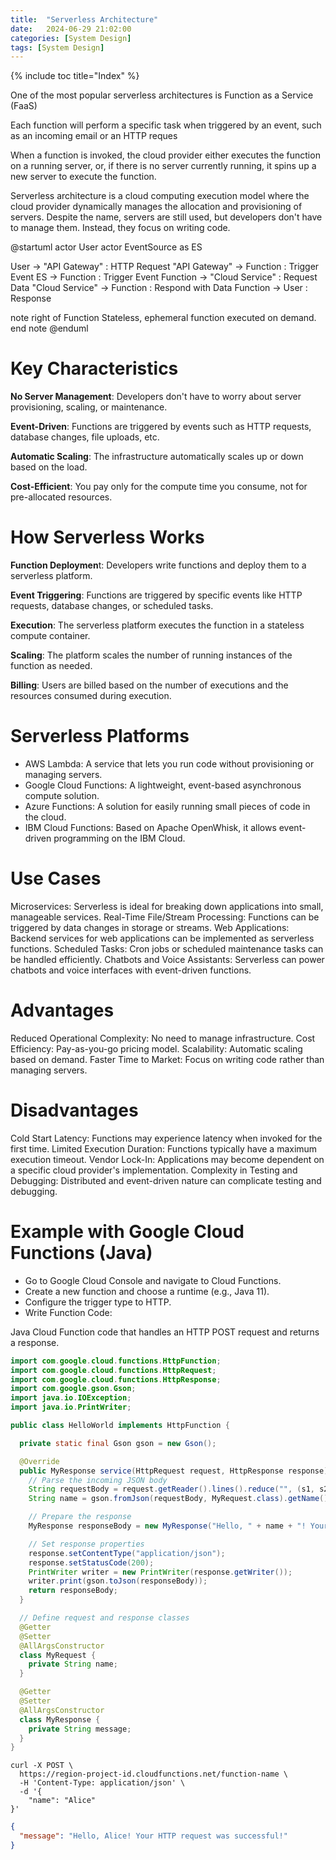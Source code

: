 ```yaml
---
title:  "Serverless Architecture"
date:   2024-06-29 21:02:00
categories: [System Design]
tags: [System Design]
---
```

{% include toc title="Index" %}

One of the most popular serverless architectures is Function as a Service (FaaS)

Each function will perform a specific task when triggered by an event, such as an incoming email or an HTTP reques

When a function is invoked, the cloud provider either executes the function on a running server, or, if there is no server currently running, it spins up a new server to execute the function.

Serverless architecture is a cloud computing execution model where the cloud provider dynamically manages the allocation and provisioning of servers. Despite the name, servers are still used, but developers don't have to manage them. Instead, they focus on writing code.

@startuml
actor User
actor EventSource as ES

User -> "API Gateway" : HTTP Request
"API Gateway" -> Function : Trigger Event
ES -> Function : Trigger Event
Function -> "Cloud Service" : Request Data
"Cloud Service" -> Function : Respond with Data
Function -> User : Response

note right of Function
Stateless, ephemeral function
executed on demand.
end note
@enduml


# Key Characteristics
**No Server Management**: Developers don't have to worry about server provisioning, scaling, or maintenance.

**Event-Driven**: Functions are triggered by events such as HTTP requests, database changes, file uploads, etc.

**Automatic Scaling**: The infrastructure automatically scales up or down based on the load.

**Cost-Efficient**: You pay only for the compute time you consume, not for pre-allocated resources.

# How Serverless Works

**Function Deploymen**t: Developers write functions and deploy them to a serverless platform.

**Event Triggering**: Functions are triggered by specific events like HTTP requests, database changes, or scheduled tasks.

**Execution**: The serverless platform executes the function in a stateless compute container.

**Scaling**: The platform scales the number of running instances of the function as needed.

**Billing**: Users are billed based on the number of executions and the resources consumed during execution.

# Serverless Platforms
- AWS Lambda: A service that lets you run code without provisioning or managing servers.
- Google Cloud Functions: A lightweight, event-based asynchronous compute solution.
- Azure Functions: A solution for easily running small pieces of code in the cloud.
- IBM Cloud Functions: Based on Apache OpenWhisk, it allows event-driven programming on the IBM Cloud.

# Use Cases
Microservices: Serverless is ideal for breaking down applications into small, manageable services.
Real-Time File/Stream Processing: Functions can be triggered by data changes in storage or streams.
Web Applications: Backend services for web applications can be implemented as serverless functions.
Scheduled Tasks: Cron jobs or scheduled maintenance tasks can be handled efficiently.
Chatbots and Voice Assistants: Serverless can power chatbots and voice interfaces with event-driven functions.

# Advantages
Reduced Operational Complexity: No need to manage infrastructure.
Cost Efficiency: Pay-as-you-go pricing model.
Scalability: Automatic scaling based on demand.
Faster Time to Market: Focus on writing code rather than managing servers.

# Disadvantages
Cold Start Latency: Functions may experience latency when invoked for the first time.
Limited Execution Duration: Functions typically have a maximum execution timeout.
Vendor Lock-In: Applications may become dependent on a specific cloud provider's implementation.
Complexity in Testing and Debugging: Distributed and event-driven nature can complicate testing and debugging.


# Example with Google Cloud Functions (Java)

- Go to Google Cloud Console and navigate to Cloud Functions.
- Create a new function and choose a runtime (e.g., Java 11).
- Configure the trigger type to HTTP.
- Write Function Code:

Java Cloud Function code that handles an HTTP POST request and returns a response.
```java
import com.google.cloud.functions.HttpFunction;
import com.google.cloud.functions.HttpRequest;
import com.google.cloud.functions.HttpResponse;
import com.google.gson.Gson;
import java.io.IOException;
import java.io.PrintWriter;

public class HelloWorld implements HttpFunction {

  private static final Gson gson = new Gson();

  @Override
  public MyResponse service(HttpRequest request, HttpResponse response) throws IOException {
    // Parse the incoming JSON body
    String requestBody = request.getReader().lines().reduce("", (s1, s2) -> s1 + s2);
    String name = gson.fromJson(requestBody, MyRequest.class).getName();

    // Prepare the response
    MyResponse responseBody = new MyResponse("Hello, " + name + "! Your HTTP request was successful!");

    // Set response properties
    response.setContentType("application/json");
    response.setStatusCode(200);
    PrintWriter writer = new PrintWriter(response.getWriter());
    writer.print(gson.toJson(responseBody));
    return responseBody;
  }

  // Define request and response classes
  @Getter
  @Setter
  @AllArgsConstructor    
  class MyRequest {
    private String name;
  }

  @Getter
  @Setter
  @AllArgsConstructor
  class MyResponse {
    private String message;
  }
}

```

```curl
curl -X POST \
  https://region-project-id.cloudfunctions.net/function-name \
  -H 'Content-Type: application/json' \
  -d '{
    "name": "Alice"
}'
```

```json
{
  "message": "Hello, Alice! Your HTTP request was successful!"
}
```